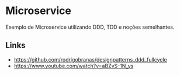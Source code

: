 
# Microservice

Exemplo de Microservice utilizando DDD, TDD e noções semelhantes.

## Links

- https://github.com/rodrigobranas/designpatterns_ddd_fullcycle
- https://www.youtube.com/watch?v=aBZvS-1N_ys

